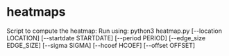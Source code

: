# heatmaps
Script to compute the heatmap: 
Run using:
python3 heatmap.py [--location LOCATION] [--startdate STARTDATE] [--period PERIOD] [--edge_size EDGE_SIZE] [--sigma SIGMA]
[--hcoef HCOEF] [--offset OFFSET]
